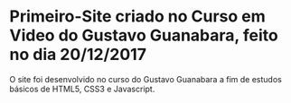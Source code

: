 # Primeiro-Site criado no Curso em Video do Gustavo Guanabara, feito no dia 20/12/2017

O site foi desenvolvido no curso do Gustavo Guanabara a fim de estudos básicos de HTML5, CSS3 e Javascript.
